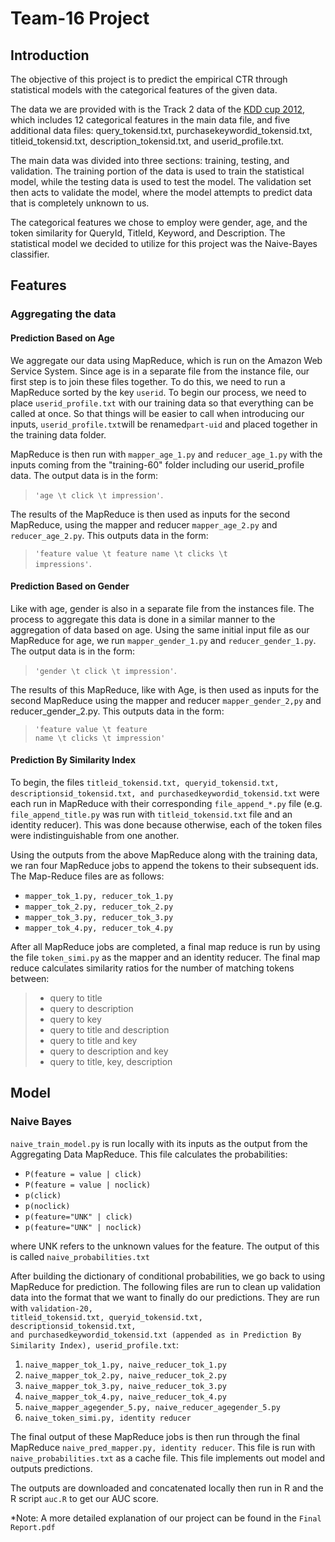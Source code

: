 Team-16 Project
=============

Introduction
-------------
The objective of this project is to predict the empirical CTR through statistical models with the categorical features of the given data.

The data we are provided with is the Track 2 data of the [KDD cup 2012](https://www.kddcup2012.org/c/kddcup2012-track2), which includes 12 categorical features in the main data file, and five additional data files: query_tokensid.txt, purchasekeywordid_tokensid.txt, titleid_tokensid.txt, description_tokensid.txt, and userid_profile.txt.

The main data was divided into three sections: training, testing, and validation. The training portion of the data is used to train the statistical model, while the testing data is used to test the model. The validation set then acts to validate the model, where the model attempts to predict data that is completely unknown to us.

The categorical features we chose to employ were gender, age, and the token similarity for QueryId, TitleId, Keyword, and Description. The statistical model we decided to utilize for this project was the Naive-Bayes classifier.


Features
-------------
### Aggregating the data
#### Prediction Based on Age


We aggregate our data using MapReduce, which is run on the Amazon Web Service System. Since age is in a separate file from the instance file, our first step is to join these files together. To do this, we need to run a MapReduce sorted by the key <code>userid</code>. To begin our process, we need to place <code>userid_profile.txt</code> with our training data so that everything can be called at once. So that things will be easier to call when introducing our inputs, <code>userid_profile.txt</code>will be renamed<code>part-uid</code> and placed together in the training data folder.

MapReduce is then run with <code>mapper_age_1.py</code> and <code>reducer_age_1.py</code> with the inputs coming from the "training-60" folder including our userid_profile data. The output data is in the form:
    <blockquote>
        <code>'age \t click \t impression'</code>.
    </blockquote>

The results of the MapReduce is then used as inputs for the second MapReduce, using the mapper and reducer <code>mapper_age_2.py</code> and <code>reducer_age_2.py</code>. This outputs data in the form:
    <blockquote>
        <code>'feature value \t feature name \t clicks \t impressions'</code>.
    </blockquote>


#### Prediction Based on Gender

Like with age, gender is also in a separate file from the instances file. The process to aggregate this data is done in a similar manner to the aggregation of data based on age. Using the same initial input file as our MapReduce for age, we run <code>mapper_gender_1.py</code> and <code>reducer_gender_1.py</code>. The output data is in the form:
    <blockquote>
        <code>'gender \t click \t impression'</code>.
    </blockquote>

The results of this MapReduce, like with Age, is then used as inputs for the second MapReduce using the mapper and reducer <code>mapper_gender_2,py</code> and reducer_gender_2.py</code>. This outputs data in the form:
    <blockquote>
        <code>'feature value \t feature name \t clicks \t impression'</code>
    </blockquote>

#### Prediction By Similarity Index

To begin, the files <code>titleid_tokensid.txt, queryid_tokensid.txt, descriptionsid_tokensid.txt, and purchasedkeywordid_tokensid.txt</code> were each run in MapReduce with their corresponding <code>file_append_*.py</code> file (e.g. <code>file_append_title.py</code> was run with <code>titleid_tokensid.txt</code> file and an identity reducer). This was done because otherwise, each of the token files were indistinguishable from one another.

Using the outputs from the above MapReduce along with the training data, we ran four MapReduce jobs to append the tokens to their subsequent ids. The Map-Reduce files are as follows:
<ul>
    <li><code>mapper_tok_1.py, reducer_tok_1.py</code></li>
    <li><code>mapper_tok_2.py, reducer_tok_2.py</code></li>
    <li><code>mapper_tok_3.py, reducer_tok_3.py</code></li>
    <li><code>mapper_tok_4.py, reducer_tok_4.py</code></li>
</ul>

After all MapReduce jobs are completed, a final map reduce is run by using the file <code>token_simi.py</code> as the mapper and an identity reducer. The final map reduce calculates similarity ratios for the number of matching tokens between:
<blockquote>
    <ul>
        <li>query to title</li>
        <li>query to description</li>
        <li>query to key</li>
        <li>query to title and description</li>
        <li>query to title and key</li>
        <li>query to description and key</li>
        <li>query to title, key, description</li>
    </ul>
</blockquote>



Model
-------------
### Naive Bayes


<code>naive_train_model.py</code> is run locally with its inputs as the output from the Aggregating Data MapReduce. This file calculates the probabilities:
<ul>
    <li><code>P(feature = value | click)</code></li>
    <li><code>P(feature = value | noclick)</code></li>
    <li><code>p(click)</code></li>
    <li><code>p(noclick)</code></li>
    <li><code>p(feature="UNK" | click)</code></li>
    <li><code>p(feature="UNK" | noclick)</code></li>
</ul>
where UNK refers to the unknown values for the feature.
The output of this is called <code>naive_probabilities.txt</code>



After building the dictionary of conditional probabilities, we go back to using MapReduce for prediction.
The following files are run to clean up validation data into the format that we want to finally do our predictions. They are run with <code>validation-20, titleid_tokensid.txt, queryid_tokensid.txt, descriptionsid_tokensid.txt, and purchasedkeywordid_tokensid.txt (appended as in Prediction By Similarity Index), userid_profile.txt</code>:

<ol>
    <li><code>naive_mapper_tok_1.py, naive_reducer_tok_1.py</code></li>
    <li><code>naive_mapper_tok_2.py, naive_reducer_tok_2.py</code></li>
    <li><code>naive_mapper_tok_3.py, naive_reducer_tok_3.py</code></li>
    <li><code>naive_mapper_tok_4.py, naive_reducer_tok_4.py</code></li>
    <li><code>naive_mapper_agegender_5.py, naive_reducer_agegender_5.py</code></li>
    <li><code>naive_token_simi.py, identity reducer</code></li>
</ol>

The final output of these MapReduce jobs is then run through the final MapReduce
<code>naive_pred_mapper.py, identity reducer</code>. This file is run with <code>naive_probabilities.txt</code> as a cache file. This file implements out model and outputs predictions.

The outputs are downloaded and concatenated locally then run in R and the R script <code>auc.R</code> to get our AUC score.

<span style='text-size:8px;'>
    *Note: A more detailed explanation of our project can be found in the <code>Final Report.pdf</code>
</span>
